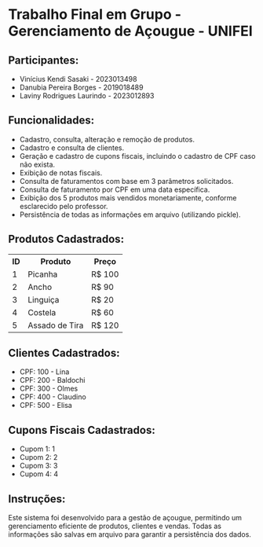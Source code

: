 <h1>Trabalho Final em Grupo - Gerenciamento de Açougue - UNIFEI</h1>

<h2>Participantes:</h2>
<ul>
    <li>Vinícius Kendi Sasaki - 2023013498</li>
    <li>Danubia Pereira Borges - 2019018489</li>
    <li>Laviny Rodrigues Laurindo - 2023012893</li>
</ul>

<h2>Funcionalidades:</h2>
<ul>
    <li>Cadastro, consulta, alteração e remoção de produtos.</li>
    <li>Cadastro e consulta de clientes.</li>
    <li>Geração e cadastro de cupons fiscais, incluindo o cadastro de CPF caso não exista.</li>
    <li>Exibição de notas fiscais.</li>
    <li>Consulta de faturamentos com base em 3 parâmetros solicitados.</li>
    <li>Consulta de faturamento por CPF em uma data específica.</li>
    <li>Exibição dos 5 produtos mais vendidos monetariamente, conforme esclarecido pelo professor.</li>
    <li>Persistência de todas as informações em arquivo (utilizando pickle).</li>
</ul>

<h2>Produtos Cadastrados:</h2>
<table>
    <tr>
        <th>ID</th>
        <th>Produto</th>
        <th>Preço</th>
    </tr>
    <tr>
        <td>1</td>
        <td>Picanha</td>
        <td>R$ 100</td>
    </tr>
    <tr>
        <td>2</td>
        <td>Ancho</td>
        <td>R$ 90</td>
    </tr>
    <tr>
        <td>3</td>
        <td>Linguiça</td>
        <td>R$ 20</td>
    </tr>
    <tr>
        <td>4</td>
        <td>Costela</td>
        <td>R$ 60</td>
    </tr>
    <tr>
        <td>5</td>
        <td>Assado de Tira</td>
        <td>R$ 120</td>
    </tr>
</table>

<h2>Clientes Cadastrados:</h2>
<ul>
    <li>CPF: 100 - Lina</li>
    <li>CPF: 200 - Baldochi</li>
    <li>CPF: 300 - Olmes</li>
    <li>CPF: 400 - Claudino</li>
    <li>CPF: 500 - Elisa</li>
</ul>

<h2>Cupons Fiscais Cadastrados:</h2>
<ul>
    <li>Cupom 1: 1</li>
    <li>Cupom 2: 2</li>
    <li>Cupom 3: 3</li>
    <li>Cupom 4: 4</li>
</ul>

<h2>Instruções:</h2>
<p>Este sistema foi desenvolvido para a gestão de açougue, permitindo um gerenciamento eficiente de produtos, clientes e vendas. Todas as informações são salvas em arquivo para garantir a persistência dos dados.</p>

